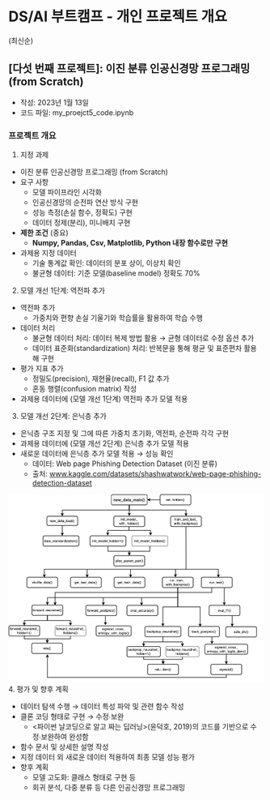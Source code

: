 
# DS/AI 부트캠프 - 개인 프로젝트 개요
(최신순)


## [다섯 번째 프로젝트]: 이진 분류 인공신경망 프로그래밍 (from Scratch)
- 작성: 2023년 1월 13일   
- 코드 파일: my_proejct5_code.ipynb 


### 프로젝트 개요

1. 지정 과제 
  - 이진 분류 인공신경망 프로그래밍 (from Scratch)
  - 요구 사항 
     - 모델 파이프라인 시각화 
     - 인공신경망의 순전파 연산 방식 구현 
     - 성능 측정(손실 함수, 정확도) 구현
     - 데이터 정제(분리), 미니배치 구현 
  - **제한 조건** (중요) 
     - **Numpy, Pandas, Csv, Matplotlib, Python 내장 함수로만 구현** 
  - 과제용 지정 데이터 
    - 기술 통계값 확인: 데이터의 분포 상이, 이상치 확인  
    - 불균형 데이터: 기준 모델(baseline model) 정확도 70% 

2. 모델 개선 1단계: 역전파 추가 
  - 역전파 추가  
    - 가중치와 편향 손실 기울기와 학습률을 활용하여 학습 수행 
  - 데이터 처리 
    - 불균형 데이터 처리: 데이터 복제 방법 활용 → 균형 데이터로 수정 옵션 추가 
    - 데이터 표준화(standardization) 처리: 반복문을 통해 평균 및 표준편차 활용해 구현 
  - 평가 지표 추가 
    - 정밀도(precision), 재현율(recall), F1 값 추가
    - 혼동 행렬(confusion matrix) 작성 
  - 과제용 데이터에 (모델 개선 1단계) 역전파 추가 모델 적용 

3. 모델 개선 2단계: 은닉층 추가 
  - 은닉층 구조 지정 및 그에 따른 가중치 초기화, 역전파, 순전파 각각 구현 
  - 과제용 데이터에 (모델 개선 2단계) 은닉층 추가 모델 적용 
  - 새로운 데이터에 은닉층 추가 모델 적용 → 성능 확인
     - 데이터: Web page Phishing Detection Dataset (이진 분류)
     - 출처: www.kaggle.com/datasets/shashwatwork/web-page-phishing-detection-dataset

  ![최종 모델 호출 그래프](./img/cp1.png "최종 모델 호출 그래프")
4. 평가 및 향후 계획 
  - 데이터 탐색 수행 → 데이터 특성 파악 및 관련 함수 작성
  - 클론 코딩 형태로 구현 → 수정∙보완 
    - <파이썬 날코딩으로 알고 짜는 딥러닝>(윤덕호, 2019)의 코드를 기반으로 수정∙보완하여 완성함 
  - 함수 문서 및 상세한 설명 작성 
  - 지정 데이터 외 새로운 데이터 적용하여 최종 모델 성능 평가      
  - 향후 계획 
    - 모델 고도화: 클래스 형태로 구현 등 
    - 회귀 분석, 다중 분류 등 다른 인공신경망 프로그래밍  





